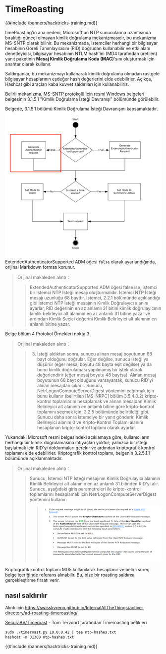 # TimeRoasting

{{#include /banners/hacktricks-training.md}}

timeRoasting'in ana nedeni, Microsoft'un NTP sunucularına uzantısında bıraktığı güncel olmayan kimlik doğrulama mekanizmasıdır, bu mekanizma MS-SNTP olarak bilinir. Bu mekanizmada, istemciler herhangi bir bilgisayar hesabının Göreli Tanımlayıcısını (RID) doğrudan kullanabilir ve etki alanı denetleyicisi, bilgisayar hesabının NTLM hash'ini (MD4 tarafından üretilen) yanıt paketinin **Mesaj Kimlik Doğrulama Kodu (MAC)**'sını oluşturmak için anahtar olarak kullanır.

Saldırganlar, bu mekanizmayı kullanarak kimlik doğrulama olmadan rastgele bilgisayar hesaplarının eşdeğer hash değerlerini elde edebilirler. Açıkça, Hashcat gibi araçları kaba kuvvet saldırıları için kullanabiliriz.

Belirli mekanizma, [MS-SNTP protokolü için resmi Windows belgeleri](https://winprotocoldoc.z19.web.core.windows.net/MS-SNTP/%5bMS-SNTP%5d.pdf) belgesinin 3.1.5.1 "Kimlik Doğrulama İsteği Davranışı" bölümünde görülebilir.

Belgede, 3.1.5.1 bölümü Kimlik Doğrulama İsteği Davranışını kapsamaktadır.
![](../../images/Pasted%20image%2020250709114508.png)
ExtendedAuthenticatorSupported ADM öğesi `false` olarak ayarlandığında, orijinal Markdown formatı korunur.

>Orijinal makaleden alıntı：
>>ExtendedAuthenticatorSupported ADM öğesi false ise, istemci bir İstemci NTP İsteği mesajı oluşturmalıdır. İstemci NTP İsteği mesajı uzunluğu 68 bayttır. İstemci, 2.2.1 bölümünde açıklandığı gibi İstemci NTP İsteği mesajının Kimlik Doğrulayıcı alanını ayarlar, RID değerinin en az anlamlı 31 bitini kimlik doğrulayıcının kimlik belirleyici alt alanının en az anlamlı 31 bitine yazar ve ardından Kimlik Seçici değerini Kimlik Belirleyici alt alanının en anlamlı bitine yazar.

Belge bölüm 4 Protokol Örnekleri nokta 3

>Orijinal makaleden alıntı：
>>3. İsteği aldıktan sonra, sunucu alınan mesaj boyutunun 68 bayt olduğunu doğrular. Eğer değilse, sunucu isteği ya düşürür (eğer mesaj boyutu 48 bayta eşit değilse) ya da bunu kimlik doğrulaması yapılmamış bir istek olarak değerlendirir (eğer mesaj boyutu 48 baytsa). Alınan mesaj boyutunun 68 bayt olduğunu varsayarsak, sunucu RID'yi alınan mesajdan çıkarır. Sunucu, NetrLogonComputeServerDigest yöntemini çağırmak için bunu kullanır (belirtilen [MS-NRPC] bölüm 3.5.4.8.2) kripto-kontrol toplamlarını hesaplamak ve alınan mesajdan Kimlik Belirleyici alt alanının en anlamlı bitine göre kripto-kontrol toplamını seçmek için, 3.2.5 bölümünde belirtildiği gibi. Sunucu daha sonra istemciye bir yanıt gönderir, Kimlik Belirleyici alanını 0 ve Kripto-Kontrol Toplamı alanını hesaplanan kripto-kontrol toplamı olarak ayarlar.

Yukarıdaki Microsoft resmi belgesindeki açıklamaya göre, kullanıcıların herhangi bir kimlik doğrulamasına ihtiyaçları yoktur; yalnızca bir isteği başlatmak için RID'yi doldurmaları gerekir ve ardından kriptografik kontrol toplamını elde edebilirler. Kriptografik kontrol toplamı, belgenin 3.2.5.1.1 bölümünde açıklanmaktadır.

>Orijinal makaleden alıntı：
>>Sunucu, İstemci NTP İsteği mesajının Kimlik Doğrulayıcı alanının Kimlik Belirleyici alt alanının en az anlamlı 31 bitinden RID'yi alır. Sunucu, aşağıdaki giriş parametreleri ile kripto-kontrol toplamlarını hesaplamak için NetrLogonComputeServerDigest yöntemini kullanır:
>>>![](../../images/Pasted%20image%2020250709115757.png)

Kriptografik kontrol toplamı MD5 kullanılarak hesaplanır ve belirli süreç belge içeriğinde referans alınabilir. Bu, bize bir roasting saldırısı gerçekleştirme fırsatı verir.

## nasıl saldırılır

Alıntı için https://swisskyrepo.github.io/InternalAllTheThings/active-directory/ad-roasting-timeroasting/

[SecuraBV/Timeroast](https://github.com/SecuraBV/Timeroast) - Tom Tervoort tarafından Timeroasting betikleri
```
sudo ./timeroast.py 10.0.0.42 | tee ntp-hashes.txt
hashcat -m 31300 ntp-hashes.txt
```
{{#include /banners/hacktricks-training.md}}
